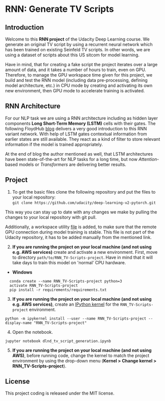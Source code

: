 # RNN: Generate TV Scripts
## Introduction
Welcome to this **RNN project** of the Udacity Deep Learning course. We generate an original TV script by using a recurrent neural network which has been trained on existing Seinfeld TV scripts. In other words, we are using a dataset of scripts about this US sitcom for model learning. 

Have in mind, that for creating a fake script the project iterates over a large amount of data, and it takes a number of hours to train, even on GPU. Therefore, to manage the GPU workspace time given for this project, we build and test the RNN model (including data pre-processing, defining model architecture, etc.) in CPU mode by creating and activating its own new environment, then GPU mode to accelerate training is activated.

## RNN Architecture
For our NLP task we are using a RNN architecture including as hidden layer components **Long Short-Term Memory (LSTM)** cells with their gates. The following FloydHub [blog](https://blog.floydhub.com/long-short-term-memory-from-zero-to-hero-with-pytorch/) delivers a very good introduction to this RNN variant network. With help of LSTM gates contextual information from earlier states are still available. They react as a kind of filter to store relevant information if the model is trained appropriately.

At the end of blog the author mentioned as well, that LSTM architectures have been state-of-the-art for NLP tasks for a long time, but now <i>Attention</i>-based models or <i>Transformers</i> are delivering better results.

## Project
1. To get the basic files clone the following repository and put the files to your local repository:<br>
`git clone https://github.com/udacity/deep-learning-v2-pytorch.git`

This way you can stay up to date with any changes we make by pulling the changes to your local repository with git pull.

Additionally, a workspace utility [file](https://s3.amazonaws.com/video.udacity-data.com/topher/2018/May/5b0dea96_workspace-utils/workspace-utils.py) is added, to make sure that the remote GPU connection during model training is stable. This file is not part of the Udacity repository, it has to be added manually from the mentioned link.

2. **If you are running the project on your local machine (and not using e.g. AWS services)** create and activate a new environment. First, move to directory `path/to/RNN_TV-Scripts-project`. Have in mind that it will take days to train this model on 'normal' CPU hardware.
  - __Windows__
  ```
	conda create --name RNN_TV-Scripts-project python=3
	activate RNN_TV-Scripts-project
	pip install -r requirements/requirements.txt
  ```
  
3. **If you are running the project on your local machine (and not using e.g. AWS services)**, create an [IPython kernel](http://ipython.readthedocs.io/en/stable/install/kernel_install.html) for the `RNN_TV-Scripts-project` environment. 
```
python -m ipykernel install --user --name RNN_TV-Scripts-project --display-name "RNN_TV-Scripts-project"
```

4. Open the notebook.
```
jupyter notebook dlnd_tv_script_generation.ipynb
```

5. **If you are running the project on your local machine (and not using AWS)**, before running code, change the kernel to match the project environment by using the drop-down menu (**Kernel > Change kernel > RNN_TV-Scripts-project**).

## License
This project coding is released under the MIT license.
